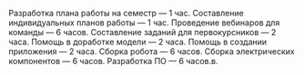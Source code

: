 Разработка плана работы на семестр — 1 час.
Составление индивидуальных планов работы — 1 час.
Проведение вебинаров для команды — 6 часов.
Составление заданий для первокурсников — 2 часа.
Помощь в доработке модели — 2 часа.
Помощь в создании приложения — 2 часа.
Сборка робота — 6 часов.
Сборка электрических компонентов — 6 часов.
Разработка ПО — 6 часов.в.
